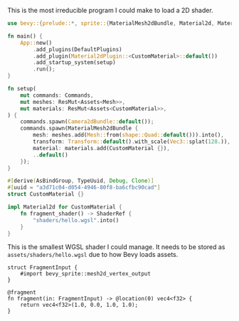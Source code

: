 This is the most irreducible program I could make to load a 2D shader. 

```rust
use bevy::{prelude::*, sprite::{MaterialMesh2dBundle, Material2d, Material2dPlugin}, render::render_resource::*, reflect::TypeUuid};

fn main() {
    App::new()
        .add_plugins(DefaultPlugins)
        .add_plugin(Material2dPlugin::<CustomMaterial>::default())
        .add_startup_system(setup)
        .run();
}

fn setup(
    mut commands: Commands,
    mut meshes: ResMut<Assets<Mesh>>,
    mut materials: ResMut<Assets<CustomMaterial>>,
) {
    commands.spawn(Camera2dBundle::default());
    commands.spawn(MaterialMesh2dBundle {
        mesh: meshes.add(Mesh::from(shape::Quad::default())).into(),
        transform: Transform::default().with_scale(Vec3::splat(128.)),
        material: materials.add(CustomMaterial {}),
        ..default()
    });
}

#[derive(AsBindGroup, TypeUuid, Debug, Clone)]
#[uuid = "a3d71c04-d054-4946-80f8-ba6cfbc90cad"]
struct CustomMaterial {}

impl Material2d for CustomMaterial {
    fn fragment_shader() -> ShaderRef {
        "shaders/hello.wgsl".into()
    }
}
```

This is the smallest WGSL shader I could manage. It needs to be stored as `assets/shaders/hello.wgsl` due to how Bevy loads assets.

```wgsl
struct FragmentInput {
    #import bevy_sprite::mesh2d_vertex_output
}

@fragment
fn fragment(in: FragmentInput) -> @location(0) vec4<f32> {
    return vec4<f32>(1.0, 0.0, 1.0, 1.0);
}
```